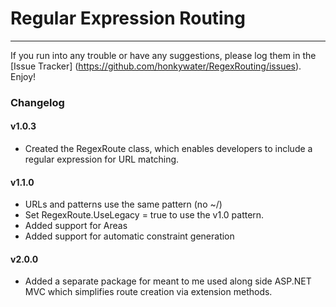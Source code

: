 Regular Expression Routing
==========================
--------------------------
If you run into any trouble or have any suggestions, please log them in the [Issue Tracker] (https://github.com/honkywater/RegexRouting/issues). Enjoy!

### Changelog

#### v1.0.3

* Created the RegexRoute class, which enables developers to include a regular expression for URL matching.

#### v1.1.0

* URLs and patterns use the same pattern (no ~/)
 * Set RegexRoute.UseLegacy = true to use the v1.0 pattern.
* Added support for Areas
* Added support for automatic constraint generation

#### v2.0.0

* Added a separate package for meant to me used along side ASP.NET MVC which simplifies route creation via extension methods.